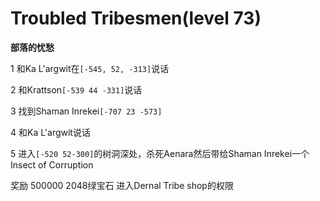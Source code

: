 # Troubled Tribesmen(level 73)
**部落的忧愁**

1 和Ka L'argwit在`[-545, 52, -313]`说话

2 和Krattson`[-539 44 -331]`说话

3 找到Shaman Inrekei`[-707 23 -573]`

4 和Ka L'argwit说话

5 进入`[-520 52-300]`的树洞深处，杀死Aenara然后带给Shaman Inrekei一个Insect of Corruption

奖励
500000
2048绿宝石
进入Dernal Tribe shop的权限